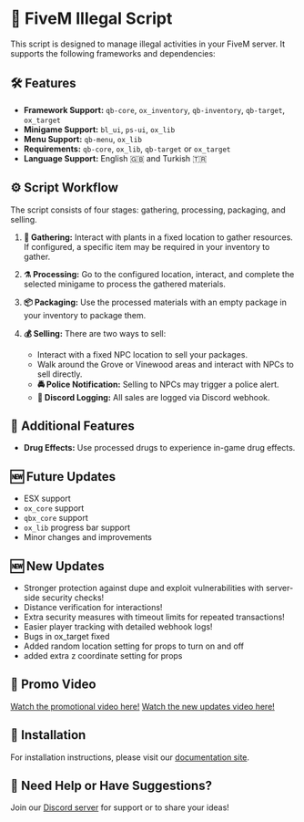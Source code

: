 # 🚀 FiveM Illegal Script

This script is designed to manage illegal activities in your FiveM server. It supports the following frameworks and dependencies:

## 🛠️ Features
- **Framework Support:** `qb-core`, `ox_inventory`, `qb-inventory`, `qb-target`, `ox_target`
- **Minigame Support:** `bl_ui`, `ps-ui`, `ox_lib`
- **Menu Support:** `qb-menu`, `ox_lib`
- **Requirements:** `qb-core`, `ox_lib`, `qb-target` or `ox_target`
- **Language Support:** English 🇬🇧 and Turkish 🇹🇷

## ⚙️ Script Workflow
The script consists of four stages: gathering, processing, packaging, and selling.

1. **🌱 Gathering:** Interact with plants in a fixed location to gather resources. If configured, a specific item may be required in your inventory to gather.

2. **⚗️ Processing:** Go to the configured location, interact, and complete the selected minigame to process the gathered materials.

3. **📦 Packaging:** Use the processed materials with an empty package in your inventory to package them.

4. **💰 Selling:** There are two ways to sell:
   - Interact with a fixed NPC location to sell your packages.
   - Walk around the Grove or Vinewood areas and interact with NPCs to sell directly.
   - **🚔 Police Notification:** Selling to NPCs may trigger a police alert.
   - **📝 Discord Logging:** All sales are logged via Discord webhook.

## 💊 Additional Features
- **Drug Effects:** Use processed drugs to experience in-game drug effects.

## 🆕 Future Updates
- ESX support
- `ox_core` support
- `qbx_core` support
- `ox_lib` progress bar support
- Minor changes and improvements

## 🆕 New Updates
- Stronger protection against dupe and exploit vulnerabilities with server-side security checks!
- Distance verification for interactions!
- Extra security measures with timeout limits for repeated transactions!
- Easier player tracking with detailed webhook logs!
- Bugs in ox_target fixed
- Added random location setting for props to turn on and off
- added extra z coordinate setting for props

## 🎥 Promo Video
[Watch the promotional video here!](https://youtu.be/bL3mJGA_FbY)
[Watch the new updates video here!](https://youtu.be/a2dC4rSWPLc)
## 📄 Installation
For installation instructions, please visit our [documentation site](https://fivebazaar.gitbook.io/overview/five-illegalv2).

## 💬 Need Help or Have Suggestions?
Join our [Discord server](https://discord.gg/q5t8xcx8) for support or to share your ideas!
